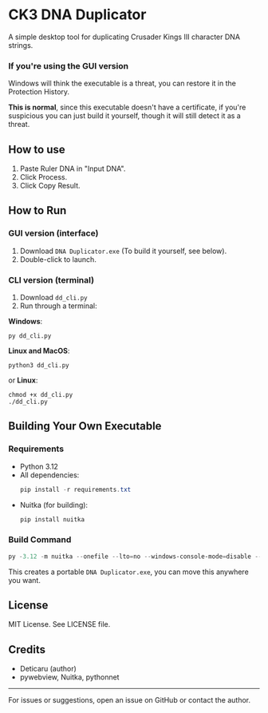 # CK3 DNA Duplicator

A simple desktop tool for duplicating Crusader Kings III character DNA strings.

### If you're using the GUI version

Windows will think the executable is a threat, you can restore it in the Protection History. 

**This is normal**, since this executable doesn't have a certificate, if you're suspicious you can just build it yourself, though it will still detect it as a threat.

## How to use
1. Paste Ruler DNA in "Input DNA".
2. Click Process.
3. Click Copy Result.

## How to Run
### GUI version (interface)
1. Download `DNA Duplicator.exe` (To build it yourself, see below).
2. Double-click to launch.

### CLI version (terminal)
1. Download `dd_cli.py`
2. Run through a terminal:

**Windows**:
```
py dd_cli.py 
```
**Linux and MacOS**:
```
python3 dd_cli.py
```
or **Linux**:
```
chmod +x dd_cli.py
./dd_cli.py
```

## Building Your Own Executable

### Requirements
- Python 3.12
- All dependencies:
	```powershell
	pip install -r requirements.txt
	```
- Nuitka (for building):
	```powershell
	pip install nuitka
	```

### Build Command
```powershell
py -3.12 -m nuitka --onefile --lto=no --windows-console-mode=disable --windows-icon-from-ico=icon.ico --include-data-file=interface.html=interface.html --output-filename="DNA Duplicator.exe" dd_interface.py
```
This creates a portable `DNA Duplicator.exe`, you can move this anywhere you want.



## License
MIT License. See LICENSE file.

## Credits
- Deticaru (author)
- pywebview, Nuitka, pythonnet

---
For issues or suggestions, open an issue on GitHub or contact the author.
